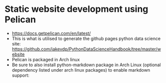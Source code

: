 # Static website development using Pelican

 - https://docs.getpelican.com/en/latest/
 - This is what is utilised to generate the github pages python data science site: 
 https://github.com/jakevdp/PythonDataScienceHandbook/tree/master/website
  - Pelican is packaged in Arch linux
  - Be sure to also install python-markdown package in Arch Linux (optional dependency listed under arch linux packages) to enable markdown support:
